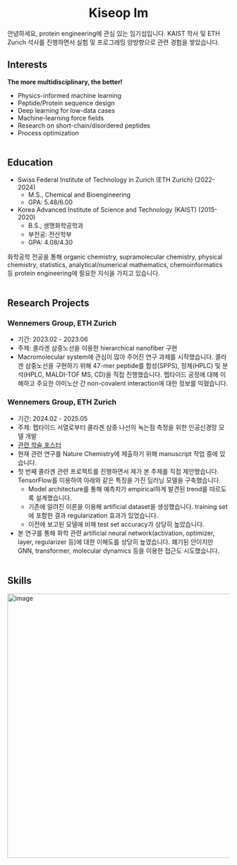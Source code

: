 <h1 align="center">Kiseop Im</h1>

안녕하세요, protein engineering에 관심 있는 임기섭입니다. KAIST 학사 및 ETH Zurich 석사를 진행하면서 실험 및 프로그래밍 양방향으로 관련 경험을 쌓았습니다.

<!--## Research Projects

- Wennemers Group, ETH Zurich (2024.02 - 2024.05)
  - 펩타이드 서열로부터 콜라겐 삼중 나선의 녹는점 측정을 위한 인공신경망 모델 개발
  - 관련 펩타이드 합성 (SPPS), 정제 (HPLC) 및 분석 (HPLC, MALDI, CD)

- Wennemers Group, ETH Zurich (2023.02 - 2023.06)
  - 콜라겐 삼중노선을 이용한 hierarchical structure 구현
  - 관련 펩타이드 합성 (SPPS), 정제 (HPLC) 및 분석 (HPLC, MALDI, CD)

- Organic Opto-Electronic Materials Lab, KAIST (2019.12 - 2020.08)
  - Block copolymer self-assembly를 이용한 3D nanostructure 구현

여러 연구 경험을 통해 self-assembly 및 peptide chemistry에 대한 실험 지식이 있습니다. 동시에 콜라겐 물성 예측을 위한 인공신경망 모델을 개발하여 현재 학술지 개재 준비 중에 있습니다.

## Publications
**Kiseop Im**, Ian Warm, Marin Yokomine, Margarita Chalganova, Tomas Fiala,* and Helma Wennemers.* *In preparation*. A deep learning model for predicting the thermal stability of collagen triple helices. 

Wonmoo Lee, Sangho Lee, Astera S. Tang, Chansol Kim, Runze Liu, **Kiseop Im**, Hee-Tae Jung,* and Caroline A. Ross.* (2020). Platinum Infiltration of a Block Copolymer for Interconnected Three-Dimensional Metal Nanostructures. ACS Applied Nano Materials, *4*(1), 793-801. 
-->


## Interests
**The more multidisciplinary, the better!**<br/>

<!--머신러닝에는 overfitting을 막기 위해 regularization을 포함한 다양한 방법이 제안되어 있으나, 본질적으로 low-data drug discovery의 한계점을 해결하진 못한다고 생각합니다. 이에 저는 기존 모델의 architecture 혹은 loss function에 화학적, 물리적 지식을 제공해 데이터가 제한되거나 degree of freedom이 높은 상황을 해결하는 데에 관심이 많습니다. 학사 및 석사 기간 때 익힌 펩타이드 화학, 화학공학, 컴퓨터공학을 포함한 다양한 분야의 지식으로 아래 분야들에 기여하고 싶습니다.<br/><br/>-->

- Physics-informed machine learning
- Peptide/Protein sequence design
- Deep learning for low-data cases
- Machine-learning force fields
- Research on short-chain/disordered peptides
- Process optimization
<br/><br/>
## Education

- Swiss Federal Institute of Technology in Zurich (ETH Zurich) (2022-2024)
  - M.S., Chemical and Bioengineering
  - GPA: 5.48/6.00
- Korea Advanced Institute of Science and Technology (KAIST) (2015-2020)
  - B.S., 생명화학공학과
  - 부전공: 전산학부
  - GPA: 4.08/4.30

화학공학 전공을 통해 organic chemistry, supramolecular chemistry, physical chemistry, statistics, analytical/numerical mathematics, chemoinformatics 등 protein engineering에 필요한 지식을 가지고 있습니다.
<br/><br/>
## Research Projects

### Wennemers Group, ETH Zurich
- 기간: 2023.02 - 2023.06
- 주제: 콜라겐 삼중노선을 이용한 hierarchical nanofiber 구현
- Macromolecular system에 관심이 많아 주어진 연구 과제를 시작했습니다. 콜라겐 삼중노선을 구현하기 위해 47-mer peptide를 합성(SPPS), 정제(HPLC) 및 분석(HPLC, MALDI-TOF MS, CD)을 직접 진행했습니다. 펩타이드 공정에 대해 이해하고 주요한 아미노산 간 non-covalent interaction에 대한 정보를 익혔습니다. <br/>

### Wennemers Group, ETH Zurich
- 기간: 2024.02 - 2025.05
- 주제: 펩타이드 서열로부터 콜라겐 삼중 나선의 녹는점 측정을 위한 인공신경망 모델 개발
- [관련 학술 포스터](./FM24_KiseopIm.pdf)
- 현재 관련 연구를 Nature Chemistry에 제출하기 위해 manuscript 작업 중에 있습니다. 
- 첫 번째 콜라겐 관련 프로젝트를 진행하면서 제가 본 주제를 직접 제안했습니다. TensorFlow를 이용하여 아래와 같은 특징을 가진 딥러닝 모델을 구축했습니다.
  - Model architecture를 통해 예측치가 empirical하게 발견된 trend를 따르도록 설계했습니다.
  - 기존에 알려진 이론을 이용해 artificial dataset을 생성했습니다. training set에 포함한 결과 regularization 효과가 있었습니다.
  - 이전에 보고된 모델에 비해 test set accuracy가 상당히 높았습니다.
- 본 연구를 통해 화학 관련 artificial neural network(activation, optimizer, layer, regularizer 등)에 대한 이해도를 상당히 높였습니다. 폐기된 안이지만 GNN, transformer, molecular dynamics 등을 이용한 접근도 시도했습니다.
<br/><br/>
## Skills
<img width="800" height="600" alt="image" src="https://github.com/user-attachments/assets/e1d93c55-e1d5-41ae-bc86-467316519ef2" />



